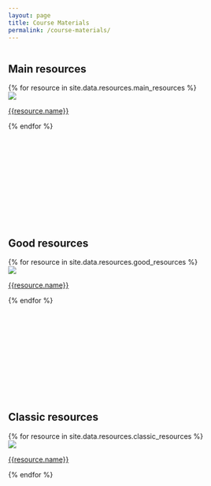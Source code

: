 ```yaml
---
layout: page
title: Course Materials
permalink: /course-materials/
---
```


<div style="width:100%; float: left">
    <div class="resource-pic-gallary">
        <h2>Main resources</h2>
        {% for resource in site.data.resources.main_resources %}
        <div class="resource--image-cover-container">
            <img src="{{ resource.pic | prepend: site.baseurl }}" class="resource--image-cover">
            <p><a href="{{resource.address}}">{{resource.name}}</a></p>
        </div>
        {% endfor %}
<br><br><br><br><br><br><br><br><br><br><br><br>
        <h2>Good resources</h2>
        {% for resource in site.data.resources.good_resources %}
        <div class="resource--image-cover-container">
            <img src="{{ resource.pic | prepend: site.baseurl }}" class="resource--image-cover">
            <p><a href="{{resource.address}}">{{resource.name}}</a></p>
        </div>
        {% endfor %}
<br><br><br><br><br><br><br><br><br><br><br><br>
        <h2>Classic resources</h2>
        {% for resource in site.data.resources.classic_resources %}
        <div class="resource--image-cover-container">
            <img src="{{ resource.pic | prepend: site.baseurl }}" class="resource--image-cover">
            <p><a href="{{resource.address}}">{{resource.name}}</a></p>
        </div>
        {% endfor %}
    </div>
</div>